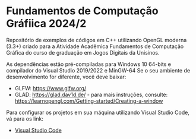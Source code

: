 # Fundamentos de Computação Gráfiica 2024/2

Repositório de exemplos de códigos em C++ utilizando OpenGL moderna (3.3+) criado para a Atividade Acadêmica Fundamentos de Computação Gráfica do curso de graduação em Jogos Digitais da Unisinos.

As dependências estão pré-compiladas para Windows 10 64-bits e compilador do Visual Studio 2019/2022 e MinGW-64
Se o seu ambiente de desenvolvimento for diferente, você deve baixar:

- GLFW: https://www.glfw.org/
- GLAD: https://glad.dav1d.de/ - para mais instruções, consulte: https://learnopengl.com/Getting-started/Creating-a-window

Para configurar os projetos em sua máquina utilizando Visual Studio Code, vá para os link:

- [Visual Studio Code](VSCode-SETUP.md)
